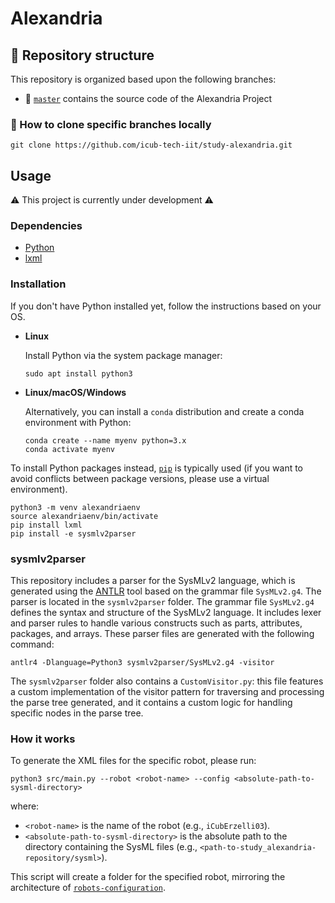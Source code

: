 Alexandria
==========

## 🌿 Repository structure
This repository is organized based upon the following branches:
- 🔘 [`master`](../../tree/master) contains the source code of the Alexandria Project

### 🔽 How to clone specific branches locally
```console
git clone https://github.com/icub-tech-iit/study-alexandria.git
```

## Usage
⚠️ This project is currently under development ⚠️

### Dependencies

- [Python](https://www.python.org/)
- [lxml](https://pypi.org/project/lxml/)

### Installation

If you don't have Python installed yet, follow the instructions based on your OS.

- **Linux**

    Install Python via the system package manager:

    ```console
    sudo apt install python3
    ```

- **Linux/macOS/Windows**

    Alternatively, you can install a `conda` distribution and create a conda environment with Python:

    ```console
    conda create --name myenv python=3.x
    conda activate myenv
    ```

To install Python packages instead, [`pip`](https://pip.pypa.io/en/stable/installation/) is typically used (if you want to avoid conflicts between package versions, please use a virtual environment).

```console
python3 -m venv alexandriaenv
source alexandriaenv/bin/activate
pip install lxml
pip install -e sysmlv2parser
```

### sysmlv2parser

This repository includes a parser for the SysMLv2 language, which is generated using the [ANTLR](https://www.antlr.org/) tool based on the grammar file `SysMLv2.g4`. The parser is located in the `sysmlv2parser` folder. The grammar file `SysMLv2.g4` defines the syntax and structure of the SysMLv2 language. It includes lexer and parser rules to handle various constructs such as parts, attributes, packages, and arrays. These parser files are generated with the following command:

```console
antlr4 -Dlanguage=Python3 sysmlv2parser/SysMLv2.g4 -visitor
```

The `sysmlv2parser` folder also contains a `CustomVisitor.py`: this file features a custom implementation of the visitor pattern for traversing and processing the parse tree generated, and it contains a custom logic for handling specific nodes in the parse tree.

### How it works

To generate the XML files for the specific robot, please run:

```console
python3 src/main.py --robot <robot-name> --config <absolute-path-to-sysml-directory>
```

where:

- `<robot-name>` is the name of the robot (e.g., `iCubErzelli03`).
- `<absolute-path-to-sysml-directory>` is the absolute path to the directory containing the SysML files (e.g., `<path-to-study_alexandria-repository/sysml>`).

This script will create a folder for the specified robot, mirroring the architecture of [`robots-configuration`](https://github.com/robotology/robots-configuration).